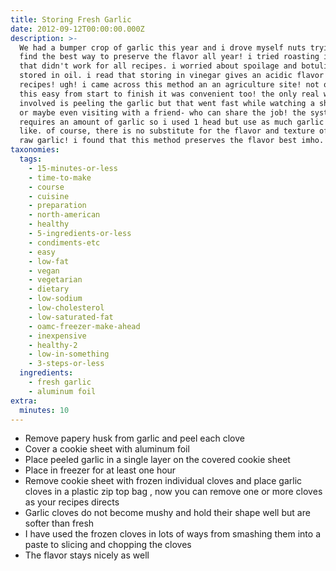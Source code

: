 ```yaml
---
title: Storing Fresh Garlic
date: 2012-09-12T00:00:00.000Z
description: >-
  We had a bumper crop of garlic this year and i drove myself nuts trying to
  find the best way to preserve the flavor all year! i tried roasting it but
  that didn't work for all recipes. i worried about spoilage and botulism when
  stored in oil. i read that storing in vinegar gives an acidic flavor to some
  recipes! ugh! i came across this method an an agriculture site! not only was
  this easy from start to finish it was convenient too! the only real work
  involved is peeling the garlic but that went fast while watching a show of tv
  or maybe even visiting with a friend- who can share the job! the system
  requires an amount of garlic so i used 1 head but use as much garlic as you
  like. of course, there is no substitute for the flavor and texture of fresh,
  raw garlic! i found that this method preserves the flavor best imho. enjoy!
taxonomies:
  tags:
    - 15-minutes-or-less
    - time-to-make
    - course
    - cuisine
    - preparation
    - north-american
    - healthy
    - 5-ingredients-or-less
    - condiments-etc
    - easy
    - low-fat
    - vegan
    - vegetarian
    - dietary
    - low-sodium
    - low-cholesterol
    - low-saturated-fat
    - oamc-freezer-make-ahead
    - inexpensive
    - healthy-2
    - low-in-something
    - 3-steps-or-less
  ingredients:
    - fresh garlic
    - aluminum foil
extra:
  minutes: 10
---
```

 - Remove papery husk from garlic and peel each clove
 - Cover a cookie sheet with aluminum foil
 - Place peeled garlic in a single layer on the covered cookie sheet
 - Place in freezer for at least one hour
 - Remove cookie sheet with frozen individual cloves and place garlic cloves in a plastic zip top bag , now you can remove one or more cloves as your recipes directs
 - Garlic cloves do not become mushy and hold their shape well but are softer than fresh
 - I have used the frozen cloves in lots of ways from smashing them into a paste to slicing and chopping the cloves
 - The flavor stays nicely as well
